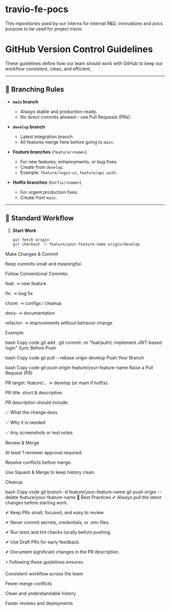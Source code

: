 # travio-fe-pocs
This repositories used by our interns for internal R&amp;D, innovations and pocs purpose to be used for project travio

# GitHub Version Control Guidelines

These guidelines define how our team should work with GitHub to keep our workflow consistent, clean, and efficient.  

---

## 🔹 Branching Rules

- **`main` branch**
  - Always stable and production-ready.
  - No direct commits allowed – use Pull Requests (PRs).

- **`develop` branch**
  - Latest integration branch.
  - All features merge here before going to `main`.

- **Feature branches** (`feature/<name>`)
  - For new features, enhancements, or bug fixes.
  - Create from `develop`.
  - Example: `feature/login-ui`, `feature/api-auth`.

- **Hotfix branches** (`hotfix/<name>`)
  - For urgent production fixes.
  - Create from `main`.

---

## 🔹 Standard Workflow

1. **Start Work**
   ```bash
   git fetch origin
   git checkout -b feature/your-feature-name origin/develop
Make Changes & Commit

Keep commits small and meaningful.

Follow Conventional Commits:

feat: → new feature

fix: → bug fix

chore: → configs / cleanup

docs: → documentation

refactor: → improvements without behavior change

Example:

bash
Copy code
git add .
git commit -m "feat(auth): implement JWT-based login"
Sync Before Push

bash
Copy code
git pull --rebase origin develop
Push Your Branch

bash
Copy code
git push origin feature/your-feature-name
Raise a Pull Request (PR)

PR target: feature/... → develop (or main if hotfix).

PR title: short & descriptive.

PR description should include:

✅ What the change does

✅ Why it is needed

✅ Any screenshots or test notes

Review & Merge

At least 1 reviewer approval required.

Resolve conflicts before merge.

Use Squash & Merge to keep history clean.

Cleanup

bash
Copy code
git branch -d feature/your-feature-name
git push origin --delete feature/your-feature-name
🔹 Best Practices
✔ Always pull the latest changes before starting work.

✔ Keep PRs small, focused, and easy to review.

✔ Never commit secrets, credentials, or .env files.

✔ Run tests and lint checks locally before pushing.

✔ Use Draft PRs for early feedback.

✔ Document significant changes in the PR description.

⚡ Following these guidelines ensures:

Consistent workflow across the team

Fewer merge conflicts

Clean and understandable history

Faster reviews and deployments



